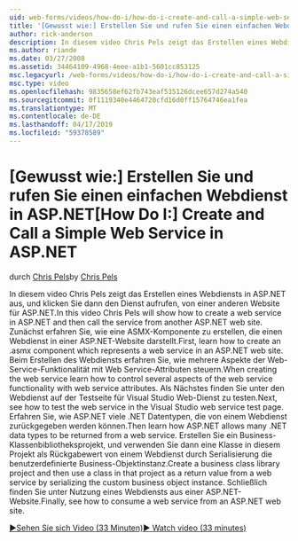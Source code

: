 ```yaml
---
uid: web-forms/videos/how-do-i/how-do-i-create-and-call-a-simple-web-service-in-aspnet
title: '[Gewusst wie:] Erstellen Sie und rufen Sie einen einfachen Webdienst in ASP.NET | Microsoft-Dokumentation'
author: rick-anderson
description: In diesem video Chris Pels zeigt das Erstellen eines Webdiensts in ASP.NET aus, und klicken Sie dann den Dienst aufrufen, von einer anderen Website für ASP.NET. Zunächst erfahren Sie, wie erstellen...
ms.author: riande
ms.date: 03/27/2008
ms.assetid: 34464109-4968-4eee-a1b1-5601cc853125
msc.legacyurl: /web-forms/videos/how-do-i/how-do-i-create-and-call-a-simple-web-service-in-aspnet
msc.type: video
ms.openlocfilehash: 9835658ef62fb743eaf535126dcee657d274a540
ms.sourcegitcommit: 0f1119340e4464720cfd16d0ff15764746ea1fea
ms.translationtype: MT
ms.contentlocale: de-DE
ms.lasthandoff: 04/17/2019
ms.locfileid: "59378589"
---
```

# <a name="how-do-i-create-and-call-a-simple-web-service-in-aspnet"></a><span data-ttu-id="995b7-104">[Gewusst wie:] Erstellen Sie und rufen Sie einen einfachen Webdienst in ASP.NET</span><span class="sxs-lookup"><span data-stu-id="995b7-104">[How Do I:] Create and Call a Simple Web Service in ASP.NET</span></span>

<span data-ttu-id="995b7-105">durch [Chris Pels](https://twitter.com/chrispels)</span><span class="sxs-lookup"><span data-stu-id="995b7-105">by [Chris Pels](https://twitter.com/chrispels)</span></span>

<span data-ttu-id="995b7-106">In diesem video Chris Pels zeigt das Erstellen eines Webdiensts in ASP.NET aus, und klicken Sie dann den Dienst aufrufen, von einer anderen Website für ASP.NET.</span><span class="sxs-lookup"><span data-stu-id="995b7-106">In this video Chris Pels will show how to create a web service in ASP.NET and then call the service from another ASP.NET web site.</span></span> <span data-ttu-id="995b7-107">Zunächst erfahren Sie, wie eine ASMX-Komponente zu erstellen, die einen Webdienst in einer ASP.NET-Website darstellt.</span><span class="sxs-lookup"><span data-stu-id="995b7-107">First, learn how to create an .asmx component which represents a web service in an ASP.NET web site.</span></span> <span data-ttu-id="995b7-108">Beim Erstellen des Webdiensts erfahren Sie, wie mehrere Aspekte der Web-Service-Funktionalität mit Web Service-Attributen steuern.</span><span class="sxs-lookup"><span data-stu-id="995b7-108">When creating the web service learn how to control several aspects of the web service functionality with web service attributes.</span></span> <span data-ttu-id="995b7-109">Als Nächstes finden Sie unter den Webdienst auf der Testseite für Visual Studio Web-Dienst zu testen.</span><span class="sxs-lookup"><span data-stu-id="995b7-109">Next, see how to test the web service in the Visual Studio web service test page.</span></span> <span data-ttu-id="995b7-110">Erfahren Sie, wie ASP.NET viele .NET Datentypen, die von einem Webdienst zurückgegeben werden können.</span><span class="sxs-lookup"><span data-stu-id="995b7-110">Then learn how ASP.NET allows many .NET data types to be returned from a web service.</span></span> <span data-ttu-id="995b7-111">Erstellen Sie ein Business-Klassenbibliotheksprojekt, und verwenden Sie dann eine Klasse in diesem Projekt als Rückgabewert von einem Webdienst durch Serialisierung die benutzerdefinierte Business-Objektinstanz.</span><span class="sxs-lookup"><span data-stu-id="995b7-111">Create a business class library project and then use a class in that project as a return value from a web service by serializing the custom business object instance.</span></span> <span data-ttu-id="995b7-112">Schließlich finden Sie unter Nutzung eines Webdiensts aus einer ASP.NET-Website.</span><span class="sxs-lookup"><span data-stu-id="995b7-112">Finally, see how to consume a web service from an ASP.NET web site.</span></span>

[<span data-ttu-id="995b7-113">&#9654;Sehen Sie sich Video (33 Minuten)</span><span class="sxs-lookup"><span data-stu-id="995b7-113">&#9654; Watch video (33 minutes)</span></span>](https://channel9.msdn.com/Blogs/ASP-NET-Site-Videos/how-do-i-create-and-call-a-simple-web-service-in-aspnet)
